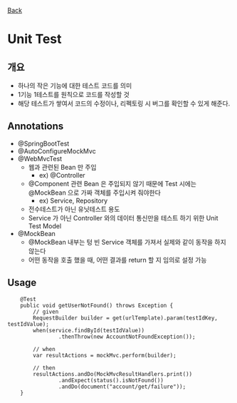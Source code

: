 [Back](../FeatIndex.md)

# Unit Test

## 개요
* 하나의 작은 기능에 대한 테스트 코드를 의미
* 1기능 1테스트를 원칙으로 코드를 작성할 것
* 해당 테스트가 쌓여서 코드의 수정이나, 리펙토링 시 버그를 확인할 수 있게 해준다.

## Annotations
* @SpringBootTest
* @AutoConfigureMockMvc
* @WebMvcTest
    * 웹과 관련된 Bean 만 주입
	    * ex) @Controller
	* @Component 관련 Bean 은 주입되지 않기 때문에 Test 시에는 @MockBean 으로 가짜 객체를 주입시켜 줘야한다
	    * ex) Service, Repository
	* 전수테스트가 아닌 유닛테스트 용도
	* Service 가 아닌 Controller 와의 데이터 통신만을 테스트 하기 위한 Unit Test Model
* @MockBean
    * @MockBean 내부는 텅 빈 Service 객체를 가져서 실제와 같이 동작을 하지 않는다
    * 어떤 동작을 호출 했을 때, 어떤 결과를 return 할 지 임의로 설정 가능

## Usage
```
    @Test
    public void getUserNotFound() throws Exception {
        // given
        RequestBuilder builder = get(urlTemplate).param(testIdKey, testIdValue);
        when(service.findById(testIdValue))
                .thenThrow(new AccountNotFoundException());

        // when
        var resultActions = mockMvc.perform(builder);

        // then
        resultActions.andDo(MockMvcResultHandlers.print())
                .andExpect(status().isNotFound())
                .andDo(document("account/get/failure"));
    }
```